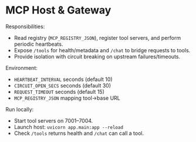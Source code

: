 # MCP Host & Gateway

Responsibilities:
- Read registry (`MCP_REGISTRY_JSON`), register tool servers, and perform periodic heartbeats.
- Expose `/tools` for health/metadata and `/chat` to bridge requests to tools.
- Provide isolation with circuit breaking on upstream failures/timeouts.

Environment:
- `HEARTBEAT_INTERVAL` seconds (default 10)
- `CIRCUIT_OPEN_SECS` seconds (default 30)
- `REQUEST_TIMEOUT` seconds (default 15)
- `MCP_REGISTRY_JSON` mapping tool→base URL

Run locally:
- Start tool servers on 7001–7004.
- Launch host: `uvicorn app.main:app --reload`
- Check `/tools` returns health and `/chat` can call a tool.
